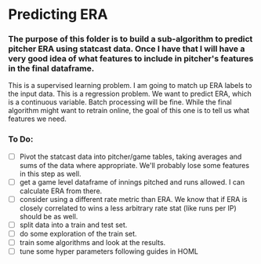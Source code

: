 # Predicting ERA

### The purpose of this folder is to build a sub-algorithm to predict pitcher ERA using statcast data. Once I have that I will have a very good idea of what features to include in pitcher's features in the final dataframe.

This is a supervised learning problem. I am going to match up ERA labels to the input data.
This is a regression problem. We want to predict ERA, which is a continuous variable. 
Batch processing will be fine. While the final algorithm might want to retrain online, the goal of this one is to tell us what features we need. 

### To Do:
- [ ] Pivot the statcast data into pitcher/game tables, taking averages and sums of the data where appropriate. We'll probably lose some features in this step as well.
- [ ] get a game level dataframe of innings pitched and runs allowed. I can calculate ERA from there. 
- [ ] consider using a different rate metric than ERA. We know that if ERA is closely correlated to wins a less arbitrary rate stat (like runs per IP) should be as well. 
- [ ] split data into a train and test set. 
- [ ] do some exploration of the train set. 
- [ ] train some algorithms and look at the results. 
- [ ] tune some hyper parameters following guides in HOML
